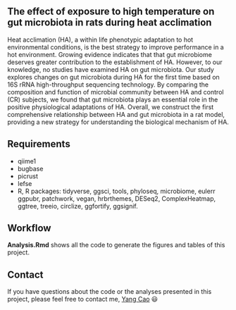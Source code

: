 ## The effect of exposure to high temperature on gut microbiota in rats during heat acclimation

Heat acclimation (HA), a within life phenotypic adaptation to hot environmental conditions, is the best strategy to improve performance in a hot environment. Growing evidence indicates that that gut microbiome deserves greater contribution to the establishment of HA. However, to our knowledge, no studies have examined HA on gut microbiota. Our study explores changes on gut microbiota during HA for the first time based on 16S rRNA high-throughput sequencing technology. By comparing the composition and function of microbial community between HA and control (CR) subjects, we found that gut microbiota plays an essential role in the positive physiological adaptations of HA. Overall, we construct the first comprehensive relationship between HA and gut microbiota in a rat model, providing a new strategy for understanding the biological mechanism of HA. 

## Requirements

- qiime1
- bugbase
- picrust
- lefse
- R, R packages: tidyverse, ggsci, tools, phyloseq, microbiome, eulerr
ggpubr, patchwork, vegan, hrbrthemes, DESeq2, ComplexHeatmap, ggtree, treeio, 
circlize, ggfortify, ggsignif.

## Workflow

**Analysis.Rmd** shows all the code to generate the figures and tables of this project. 


## Contact

If you have questions about the code or the analyses presented in this project,
please feel free to contact me, [Yang Cao](yiluheihei@gmail.com)
:smiley:
